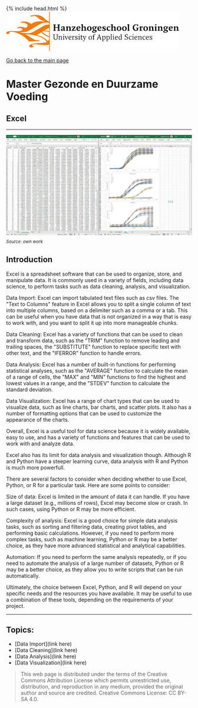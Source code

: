 {% include head.html %}
![Hanze](../hanze/hanze.png)

[Go back to the main page](../index.md)


# Master Gezonde en Duurzame Voeding

## Excel

---

![Pic](./impression/excel.png)
*<sub>Source: own work</sub>*

## Introduction

Excel is a spreadsheet software that can be used to organize, store, and manipulate data. It is commonly used in a variety of fields, including data science, to perform tasks such as data cleaning, analysis, and visualization.

Data Import: Excel can import tabulated text files such as csv files. The "Text to Columns" feature in Excel allows you to split a single column of text into multiple columns, based on a delimiter such as a comma or a tab. This can be useful when you have data that is not organized in a way that is easy to work with, and you want to split it up into more manageable chunks.

Data Cleaning: Excel has a variety of functions that can be used to clean and transform data, such as the "TRIM" function to remove leading and trailing spaces, the "SUBSTITUTE" function to replace specific text with other text, and the "IFERROR" function to handle errors.

Data Analysis: Excel has a number of built-in functions for performing statistical analyses, such as the "AVERAGE" function to calculate the mean of a range of cells, the "MAX" and "MIN" functions to find the highest and lowest values in a range, and the "STDEV" function to calculate the standard deviation.

Data Visualization: Excel has a range of chart types that can be used to visualize data, such as line charts, bar charts, and scatter plots. It also has a number of formatting options that can be used to customize the appearance of the charts.

Overall, Excel is a useful tool for data science because it is widely available, easy to use, and has a variety of functions and features that can be used to work with and analyze data.

Excel also has its limit for data analysis and visualization though. Although R and Python have a steeper learning curve, data analysis with R and Python is much more powerfull.

There are several factors to consider when deciding whether to use Excel, Python, or R for a particular task. Here are some points to consider:

Size of data: Excel is limited in the amount of data it can handle. If you have a large dataset (e.g., millions of rows), Excel may become slow or crash. In such cases, using Python or R may be more efficient.

Complexity of analysis: Excel is a good choice for simple data analysis tasks, such as sorting and filtering data, creating pivot tables, and performing basic calculations. However, if you need to perform more complex tasks, such as machine learning, Python or R may be a better choice, as they have more advanced statistical and analytical capabilities.

Automation: If you need to perform the same analysis repeatedly, or if you need to automate the analysis of a large number of datasets, Python or R may be a better choice, as they allow you to write scripts that can be run automatically.

Ultimately, the choice between Excel, Python, and R will depend on your specific needs and the resources you have available. It may be useful to use a combination of these tools, depending on the requirements of your project.

---


## Topics:


- [Data Import](link here)
- [Data Cleaning](link here)
- [Data Analysis](link here)
- [Data Visualization](link here)

>This web page is distributed under the terms of the Creative Commons Attribution License which permits unrestricted use, distribution, and reproduction in any medium, provided the original author and source are credited.
>Creative Commons License: CC BY-SA 4.0.

